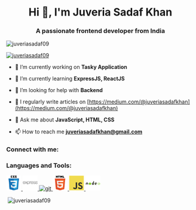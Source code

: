 <h1 align="center">Hi 👋, I'm Juveria Sadaf Khan</h1>
<h3 align="center">A passionate frontend developer from India</h3>

<p align="left"> <img src="https://komarev.com/ghpvc/?username=juveriasadaf09&label=Profile%20views&color=0e75b6&style=flat" alt="juveriasadaf09" /> </p>

<p align="left"> <a href="https://github.com/ryo-ma/github-profile-trophy"><img src="https://github-profile-trophy.vercel.app/?username=juveriasadaf09" alt="juveriasadaf09" /></a> </p>

- 🔭 I’m currently working on **Tasky Application**

- 🌱 I’m currently learning **ExpressJS, ReactJS**

- 🤝 I’m looking for help with **Backend**

- 📝 I regularly write articles on [https://medium.com/@juveriasadafkhan](https://medium.com/@juveriasadafkhan)

- 💬 Ask me about **JavaScript, HTML, CSS**

- 📫 How to reach me **juveriasadafkhan@gmail.com**

<h3 align="left">Connect with me:</h3>
<p align="left">
</p>

<h3 align="left">Languages and Tools:</h3>
<p align="left"> <a href="https://www.w3schools.com/css/" target="_blank" rel="noreferrer"> <img src="https://raw.githubusercontent.com/devicons/devicon/master/icons/css3/css3-original-wordmark.svg" alt="css3" width="40" height="40"/> </a> <a href="https://expressjs.com" target="_blank" rel="noreferrer"> <img src="https://raw.githubusercontent.com/devicons/devicon/master/icons/express/express-original-wordmark.svg" alt="express" width="40" height="40"/> </a> <a href="https://git-scm.com/" target="_blank" rel="noreferrer"> <img src="https://www.vectorlogo.zone/logos/git-scm/git-scm-icon.svg" alt="git" width="40" height="40"/> </a> <a href="https://www.w3.org/html/" target="_blank" rel="noreferrer"> <img src="https://raw.githubusercontent.com/devicons/devicon/master/icons/html5/html5-original-wordmark.svg" alt="html5" width="40" height="40"/> </a> <a href="https://developer.mozilla.org/en-US/docs/Web/JavaScript" target="_blank" rel="noreferrer"> <img src="https://raw.githubusercontent.com/devicons/devicon/master/icons/javascript/javascript-original.svg" alt="javascript" width="40" height="40"/> </a> <a href="https://nodejs.org" target="_blank" rel="noreferrer"> <img src="https://raw.githubusercontent.com/devicons/devicon/master/icons/nodejs/nodejs-original-wordmark.svg" alt="nodejs" width="40" height="40"/> </a> </p>

<p>&nbsp;<img align="center" src="https://github-readme-stats.vercel.app/api?username=juveriasadaf09&show_icons=true&locale=en" alt="juveriasadaf09" /></p>
